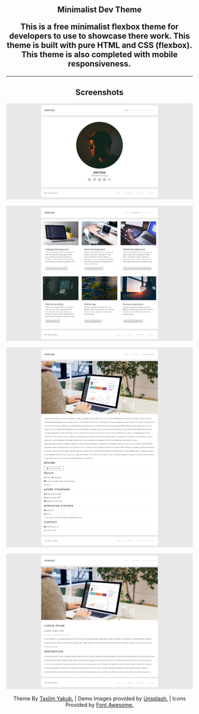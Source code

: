 <p align="center"><h2 align="center">Minimalist Dev Theme</p>

<p align="center">This is a free minimalist flexbox theme for developers to use to showcase there work. This theme is built with pure HTML and CSS (flexbox). This theme is also completed with mobile responsiveness.</p>

***

<p align="center"><h2 align="center">Screenshots</h2></p>

<p align="center"> <img src="https://github.com/taslimy/dev-theme/blob/master/screenshots/homepage.png" /> </p>

<p align="center"> <img src="https://github.com/taslimy/dev-theme/blob/master/screenshots/projectspage.png" /> </p>

<p align="center"> <img src="https://github.com/taslimy/dev-theme/blob/master/screenshots/bioandcontact.png" /> </p>

<p align="center"> <img src="https://github.com/taslimy/dev-theme/blob/master/screenshots/projectdescription.png" /> </p>

<p align="center"> Theme By <a href="https://taslim.me/">Taslim Yakub.</a> | Demo Images provided by <a href="https://unsplash.com/">Unsplash.</a> | Icons Provided by <a href="https://fontawesome.com">Font Awesome.</a> </p>

